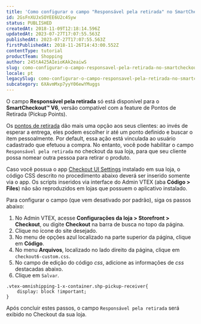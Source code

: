 ```yaml
---
title: 'Como configurar o campo "Responsável pela retirada" no SmartCheckout™ V6'
id: 2GsFnXUJxSOYEE6U2c4Syw
status: PUBLISHED
createdAt: 2018-11-09T12:18:14.596Z
updatedAt: 2023-07-27T17:07:55.563Z
publishedAt: 2023-07-27T17:07:55.563Z
firstPublishedAt: 2018-11-26T14:43:00.552Z
contentType: tutorial
productTeam: Shopping
author: 245tA425AIeioKAk2eaiwS
slug: como-configurar-o-campo-responsavel-pela-retirada-no-smartcheckout-tm-v6
locale: pt
legacySlug: como-configurar-o-campo-responsavel-pela-retirada-no-smartcheckout-tm-v6
subcategory: 6XAvmMxp7yyY06ewYMuggs
---
```


<div class="alert alert-info">
O campo <strong>Responsável pela retirada</strong> só está disponível para o <strong>SmartCheckout™ V6</strong>, versão compatível com a feature de Pontos de Retirada (Pickup Points).
</div>

Os [pontos de retirada](/pt/tutorial/configurar-pontos-de-retirada-pickup-points) dão mais uma opção aos seus clientes: ao invés de esperar a entrega, eles podem escolher ir até um ponto definido e buscar o item pessoalmente. Por default, essa ação está vinculada ao usuário cadastrado que efetuou a compra. No entanto, você pode habilitar o campo `Responsável pela retirada` no checkout da sua loja, para que seu cliente possa nomear outra pessoa para retirar o produto.

<div class="alert alert-warning">
Caso você possua o app <a href="https://developers.vtex.com/vtex-developer-docs/docs/vtex-checkout-ui-settings">Checkout UI Settings</a> instalado em sua loja, o código CSS descrito no procedimento abaixo deverá ser inserido somente via o app. Os scripts inseridos via interface do Admin VTEX (aba <b>Código > Files</b>) não são reproduzidos em lojas que possuem o aplicativo instalado.
</div>

Para configurar o campo (que vem desativado por padrão), siga os passos abaixo:

1. No Admin VTEX, acesse __Configurações da loja > Storefront > Checkout__, ou digite __Checkout__ na barra de busca no topo da página.
2. Clique no ícone <i class="fas fa-cog" alt="engrenagem azul"></i> do site desejado.
3. No menu de opções azul localizado na parte superior da página, clique em __Código__. 
4. No menu __Arquivos__, localizado no lado direito da página, clique em `checkout6-custom.css`.
5. No campo de edição do código _css_, adicione as informações de _css_ destacadas abaixo.
6. Clique em `Salvar`.

```
.vtex-omnishipping-1-x-container.shp-pickup-receiver{
    display: block !important;
}
```

Após concluir estes passos, o campo `Responsável pela retirada` será exibido no Checkout da sua loja.
